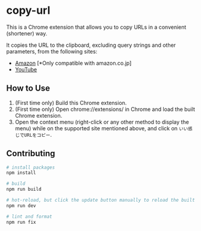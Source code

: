 # copy-url
This is a Chrome extension that allows you to copy URLs in a convenient (shortener) way. 

It copies the URL to the clipboard, excluding query strings and other parameters, from the following sites:

- [Amazon](https://www.amazon.co.jp/) [*Only compatible with amazon.co.jp]
- [YouTube](https://www.youtube.com/)


## How to Use
1. (First time only) Build this Chrome extension.
1. (First time only) Open chrome://extensions/ in Chrome and load the built Chrome extension.
1. Open the context menu (right-click or any other method to display the menu) while on the supported site mentioned above, and click on `いい感じでURLをコピー`.

## Contributing

```bash
# install packages
npm install

# build
npm run build
```

```bash
# hot-reload, but click the update button manually to reload the built extension on the browser
npm run dev
```

```bash
# lint and format
npm run fix
```

